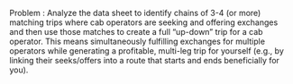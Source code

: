 Problem : Analyze the data sheet to identify chains of 3-4 (or more) matching trips where cab operators are seeking and offering exchanges and then use those matches to create a full “up-down” trip for a cab operator. This means simultaneously fulfilling exchanges for multiple operators while generating a profitable, multi-leg trip for yourself (e.g., by linking their seeks/offers into a route that starts and ends beneficially for you).
